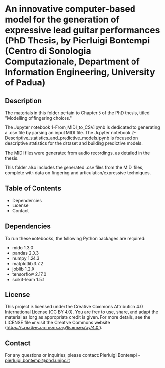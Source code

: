 # An innovative computer-based model for the generation of expressive lead guitar performances (PhD Thesis, by Pierluigi Bontempi (Centro di Sonologia Computazionale, Department of Information Engineering, University of Padua)

## Description 

The materials in this folder pertain to Chapter 5 of the PhD thesis, titled "Modelling of fingering choices." 

The Jupyter notebook 1-From_MIDI_to_CSV.ipynb is dedicated to generating a .csv file by parsing an input MIDI file. 
The Jupyter notebook 2-Descriptive_statistics_and_predictive_models.ipynb is focused on descriptive statistics for the dataset and building predictive models. 

The MIDI files were generated from audio recordings, as detailed in the thesis. 

This folder also includes the generated .csv files from the MIDI files, complete with data on fingering and articulation/expressive techniques. 

## Table of Contents 

- Dependencies 
- License 
- Contact 

## Dependencies 

To run these notebooks, the following Python packages are required: 

- mido 1.3.0 
- pandas 2.0.3 
- numpy 1.24.3 
- matplotlib 3.7.2 
- joblib 1.2.0 
- tensorflow 2.17.0 
- scikit-learn 1.5.1 

## License 

This project is licensed under the Creative Commons Attribution 4.0 International License (CC BY 4.0). You are free to use, share, and adapt the material as long as appropriate credit is given. For more details, see the LICENSE file or visit the Creative Commons website (https://creativecommons.org/licenses/by/4.0/). 

## Contact 

For any questions or inquiries, please contact: Pierluigi Bontempi - pierluigi.bontempi@phd.unipd.it


